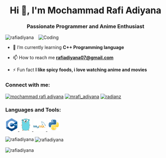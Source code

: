 <h1 align="center">Hi 👋, I'm Mochammad Rafi Adiyana</h1>
<h3 align="center">Passionate Programmer and Anime Enthusiast</h3>
<img align="right" alt="Coding" width="400" src="https://c4.wallpaperflare.com/wallpaper/286/891/609/anime-c-programming-blue-eyes-book-cover-hd-wallpaper-preview.jpg">

<p align="left"> <img src="https://komarev.com/ghpvc/?username=rafiadiyana&label=Profile%20views&color=0e75b6&style=flat" alt="rafiadiyana" /> </p>

- 🌱 I’m currently learning **C++ Programming language**

- 📫 How to reach me **rafiadiyana07@gmail.com**

- ⚡ Fun fact **I like spicy foods, i love watching anime and movies**

<h3 align="left">Connect with me:</h3>
<p align="left">
<a href="https://linkedin.com/in/mochammad rafi adiyana" target="blank"><img align="center" src="https://raw.githubusercontent.com/rahuldkjain/github-profile-readme-generator/master/src/images/icons/Social/linked-in-alt.svg" alt="mochammad rafi adiyana" height="30" width="40" /></a>
<a href="https://instagram.com/mrafi_adiyana" target="blank"><img align="center" src="https://raw.githubusercontent.com/rahuldkjain/github-profile-readme-generator/master/src/images/icons/Social/instagram.svg" alt="mrafi_adiyana" height="30" width="40" /></a>
<a href="https://www.youtube.com/c/radianz" target="blank"><img align="center" src="https://raw.githubusercontent.com/rahuldkjain/github-profile-readme-generator/master/src/images/icons/Social/youtube.svg" alt="radianz" height="30" width="40" /></a>
</p>

<h3 align="left">Languages and Tools:</h3>
<p align="left"> <a href="https://www.w3schools.com/cpp/" target="_blank" rel="noreferrer"> <img src="https://raw.githubusercontent.com/devicons/devicon/master/icons/cplusplus/cplusplus-original.svg" alt="cplusplus" width="40" height="40"/> </a> <a href="https://golang.org" target="_blank" rel="noreferrer"> <img src="https://raw.githubusercontent.com/devicons/devicon/master/icons/go/go-original.svg" alt="go" width="40" height="40"/> </a> <a href="https://www.mysql.com/" target="_blank" rel="noreferrer"> <img src="https://raw.githubusercontent.com/devicons/devicon/master/icons/mysql/mysql-original-wordmark.svg" alt="mysql" width="40" height="40"/> </a> <a href="https://www.python.org" target="_blank" rel="noreferrer"> <img src="https://raw.githubusercontent.com/devicons/devicon/master/icons/python/python-original.svg" alt="python" width="40" height="40"/> </a> </p>

<p><img align="left" src="https://github-readme-stats.vercel.app/api/top-langs?username=rafiadiyana&show_icons=true&locale=en&layout=compact" alt="rafiadiyana" /></p>

<p>&nbsp;<img align="center" src="https://github-readme-stats.vercel.app/api?username=rafiadiyana&show_icons=true&locale=en" alt="rafiadiyana" /></p>

<p><img align="center" src="https://github-readme-streak-stats.herokuapp.com/?user=rafiadiyana&" alt="rafiadiyana" /></p>
